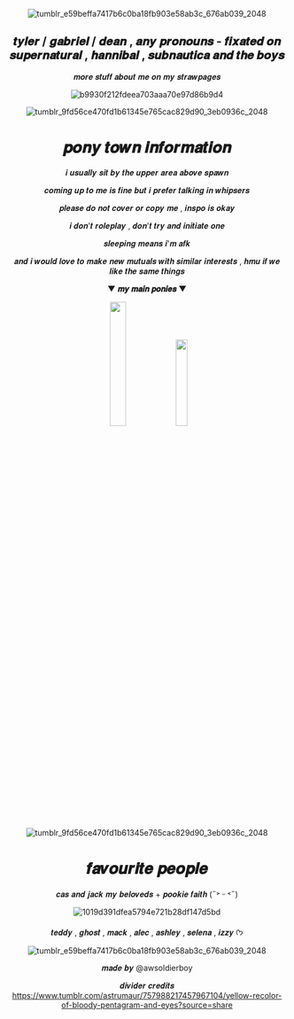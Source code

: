 <div align="center">
  
![tumblr_e59beffa7417b6c0ba18fb903e58ab3c_676ab039_2048](https://github.com/user-attachments/assets/69981901-3d5a-4307-b6d0-0895334c60f0)

## 𝒕𝒚𝒍𝒆𝒓 / 𝒈𝒂𝒃𝒓𝒊𝒆𝒍 / 𝒅𝒆𝒂𝒏 , 𝒂𝒏𝒚 𝒑𝒓𝒐𝒏𝒐𝒖𝒏𝒔 - 𝒇𝒊𝒙𝒂𝒕𝒆𝒅 𝒐𝒏 𝒔𝒖𝒑𝒆𝒓𝒏𝒂𝒕𝒖𝒓𝒂𝒍 , 𝒉𝒂𝒏𝒏𝒊𝒃𝒂𝒍 , 𝒔𝒖𝒃𝒏𝒂𝒖𝒕𝒊𝒄𝒂 𝒂𝒏𝒅 𝒕𝒉𝒆 𝒃𝒐𝒚𝒔 
𝒎𝒐𝒓𝒆 𝒔𝒕𝒖𝒇𝒇 𝒂𝒃𝒐𝒖𝒕 𝒎𝒆 𝒐𝒏 𝒎𝒚 𝒔𝒕𝒓𝒂𝒘𝒑𝒂𝒈𝒆𝒔

![b9930f212fdeea703aaa70e97d86b9d4](https://github.com/user-attachments/assets/46e72d49-516c-429d-aa48-c5f26de51e63)

![tumblr_9fd56ce470fd1b61345e765cac829d90_3eb0936c_2048](https://github.com/user-attachments/assets/cd57300c-ea61-43d2-a805-be88f5730357)

# 𝒑𝒐𝒏𝒚 𝒕𝒐𝒘𝒏 𝒊𝒏𝒇𝒐𝒓𝒎𝒂𝒕𝒊𝒐𝒏

𝒊 𝒖𝒔𝒖𝒂𝒍𝒍𝒚 𝒔𝒊𝒕 𝒃𝒚 𝒕𝒉𝒆 𝒖𝒑𝒑𝒆𝒓 𝒂𝒓𝒆𝒂 𝒂𝒃𝒐𝒗𝒆 𝒔𝒑𝒂𝒘𝒏

𝒄𝒐𝒎𝒊𝒏𝒈 𝒖𝒑 𝒕𝒐 𝒎𝒆 𝒊𝒔 𝒇𝒊𝒏𝒆 𝒃𝒖𝒕 𝒊 𝒑𝒓𝒆𝒇𝒆𝒓 𝒕𝒂𝒍𝒌𝒊𝒏𝒈 𝒊𝒏 𝒘𝒉𝒊𝒑𝒔𝒆𝒓𝒔

𝒑𝒍𝒆𝒂𝒔𝒆 𝒅𝒐 𝒏𝒐𝒕 𝒄𝒐𝒗𝒆𝒓 𝒐𝒓 𝒄𝒐𝒑𝒚 𝒎𝒆 ,  𝒊𝒏𝒔𝒑𝒐 𝒊𝒔 𝒐𝒌𝒂𝒚

𝒊 𝒅𝒐𝒏'𝒕 𝒓𝒐𝒍𝒆𝒑𝒍𝒂𝒚 , 𝒅𝒐𝒏'𝒕 𝒕𝒓𝒚 𝒂𝒏𝒅 𝒊𝒏𝒊𝒕𝒊𝒂𝒕𝒆 𝒐𝒏𝒆 

𝒔𝒍𝒆𝒆𝒑𝒊𝒏𝒈 𝒎𝒆𝒂𝒏𝒔 𝒊'𝒎 𝒂𝒇𝒌

𝒂𝒏𝒅 𝒊 𝒘𝒐𝒖𝒍𝒅 𝒍𝒐𝒗𝒆 𝒕𝒐 𝒎𝒂𝒌𝒆 𝒏𝒆𝒘 𝒎𝒖𝒕𝒖𝒂𝒍𝒔 𝒘𝒊𝒕𝒉 𝒔𝒊𝒎𝒊𝒍𝒂𝒓 𝒊𝒏𝒕𝒆𝒓𝒆𝒔𝒕𝒔 , 𝒉𝒎𝒖 𝒊𝒇 𝒘𝒆 𝒍𝒊𝒌𝒆 𝒕𝒉𝒆 𝒔𝒂𝒎𝒆 𝒕𝒉𝒊𝒏𝒈𝒔

▼  **𝒎𝒚 𝒎𝒂𝒊𝒏 𝒑𝒐𝒏𝒊𝒆𝒔** ▼

<div align="center">
  <img width = "24%" src="https://github.com/user-attachments/assets/8d182f2d-7fbb-4c3f-b750-02c0b39eb34c">
<img width = "20%" src="https://github.com/user-attachments/assets/9db11a41-c7b4-4496-9675-44a350d92982">
</div>

![tumblr_9fd56ce470fd1b61345e765cac829d90_3eb0936c_2048](https://github.com/user-attachments/assets/cd57300c-ea61-43d2-a805-be88f5730357)

# 𝒇𝒂𝒗𝒐𝒖𝒓𝒊𝒕𝒆 𝒑𝒆𝒐𝒑𝒍𝒆

𝒄𝒂𝒔 𝒂𝒏𝒅 𝒋𝒂𝒄𝒌 𝒎𝒚 𝒃𝒆𝒍𝒐𝒗𝒆𝒅𝒔 + 𝒑𝒐𝒐𝒌𝒊𝒆 𝒇𝒂𝒊𝒕𝒉 (˶˃ ᵕ ˂˶)

![1019d391dfea5794e721b28df147d5bd](https://github.com/user-attachments/assets/493a838f-4381-4bf6-8e30-e40e4873ac82)

𝒕𝒆𝒅𝒅𝒚 , 𝒈𝒉𝒐𝒔𝒕 , 𝒎𝒂𝒄𝒌 , 𝒂𝒍𝒆𝒄 , 𝒂𝒔𝒉𝒍𝒆𝒚 , 𝒔𝒆𝒍𝒆𝒏𝒂 , 𝒊𝒛𝒛𝒚  ᡣ𐭩

![tumblr_e59beffa7417b6c0ba18fb903e58ab3c_676ab039_2048](https://github.com/user-attachments/assets/69981901-3d5a-4307-b6d0-0895334c60f0)

𝒎𝒂𝒅𝒆 𝒃𝒚 @awsoldierboy

𝒅𝒊𝒗𝒊𝒅𝒆𝒓 𝒄𝒓𝒆𝒅𝒊𝒕𝒔 https://www.tumblr.com/astrumaur/757988217457967104/yellow-recolor-of-bloody-pentagram-and-eyes?source=share

